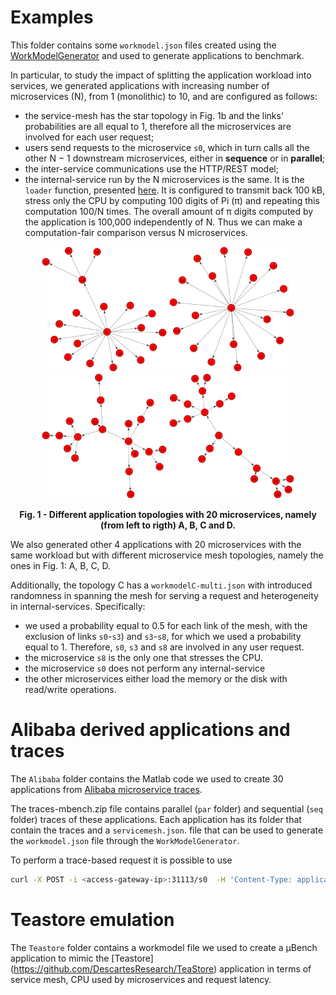 # Examples

This folder contains some `workmodel.json` files created using the [WorkModelGenerator](../WorkModelGenerator/) and used to generate applications to benchmark.

In particular, to study the impact of splitting the application workload into services, we generated applications with increasing number of microservices (N), from 1 (monolithic) to 10, and are configured as follows:
* the service-mesh has the star topology in Fig. 1b and the links’ probabilities are all equal to 1, therefore all the microservices are involved for each user request;
* users send requests to the microservice `s0`, which in turn calls all the other N − 1 downstream microservices, either in **sequence** or in **parallel**;
* the inter-service communications use the HTTP/REST model;
* the internal-service run by the N microservices is the same. It is the `loader` function, presented [here](/Docs/Manual.md#Work-Model-Generator). It is configured to transmit back 100 kB, stress only the CPU by computing 100 digits of Pi (π) and repeating this computation 100/N times. The overall amount of π digits computed by the application is 100,000 independently of N. Thus we can make a computation-fair comparison versus N microservices.

<p align="center">
<img width="200" src="servicemeshA.png"> 
<img width="200" src="servicemeshB.png">
<img width="200" src="servicemeshC.png">
<img width="200" src="servicemeshD.png">
<figcaption align = "center"><b>Fig. 1 - Different application topologies with 20 microservices, namely (from left to rigth) A, B, C and D.</b></figcaption>
</p>

We also generated other 4 applications with 20 microservices with the same workload but with different microservice mesh topologies, namely the ones in Fig. 1: A, B, C, D.

Additionally, the topology C has a `workmodelC-multi.json` with introduced randomness in spanning the mesh for serving a request and heterogeneity in internal-services. Specifically:
* we used a probability equal to 0.5 for each link of the mesh, with the exclusion of links `s0`-`s3`) and `s3`-`s8`, for which we used a probability equal to 1. Therefore, `s0`, `s3` and `s8` are involved in any user request.
* the microservice `s8` is the only one that stresses the CPU. 
* the microservice `s0` does not perform any internal-service
* the other microservices either load the memory or the disk with read/write operations.


# Alibaba derived applications and traces
The `Alibaba` folder contains the Matlab code we used to create 30 applications from [Alibaba microservice traces](https://github.com/alibaba/clusterdata/tree/master/cluster-trace-microservices-v2021).

The traces-mbench.zip file contains parallel (`par` folder) and sequential (`seq` folder) traces of these applications. Each application has its folder that contain the traces and a `servicemesh.json`. file that can be used to generate the `workmodel.json` file through the `WorkModelGenerator`.

To perform a trace-based request it is possible to use 
```zsh
curl -X POST -i <access-gateway-ip>:31113/s0  -H 'Content-Type: application/json' -d @TRACE_FILE
```

# Teastore emulation
The `Teastore` folder contains a workmodel file we used to create a µBench application to mimic the [Teastore] (https://github.com/DescartesResearch/TeaStore) application in terms of service mesh, CPU used by microservices and request latency.   